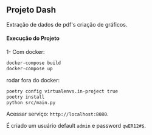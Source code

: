 ## Projeto Dash
Extração de dados de pdf's criação de gráficos.

#### Execução do Projeto

1- Com docker:
```sh
docker-compose build
docker-compose up
```
rodar fora do docker:

```sh
poetry config virtualenvs.in-project true
poetry install
python src/main.py
```

Acessar serviço: `http://localhost:8080`.

É criado um usuário default `admin` e password `qwER12#$`.
